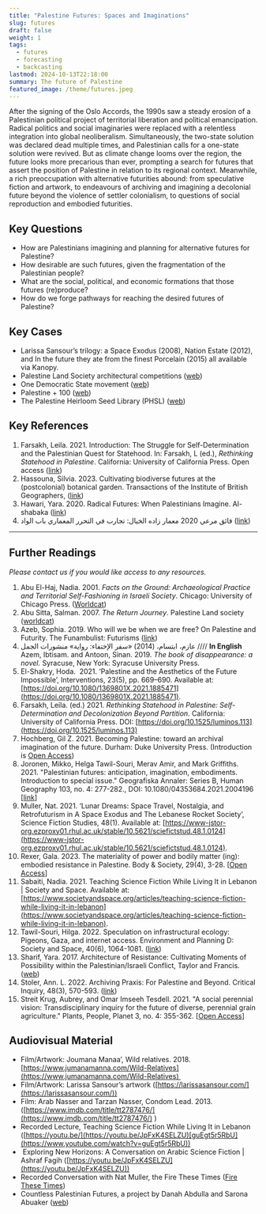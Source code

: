 ```yaml
---
title: "Palestine Futures: Spaces and Imaginations"
slug: futures
draft: false
weight: 1
tags:
  - futures
  - forecasting
  - backcasting
lastmod: 2024-10-13T22:18:00
summary: The future of Palestine
featured_image: /theme/futures.jpeg
---
```

After the signing of the Oslo Accords, the 1990s saw a steady erosion of a Palestinian political project of territorial liberation and political emancipation. Radical politics and social imaginaries were replaced with a relentless integration into global neoliberalism. Simultaneously, the two-state solution was declared dead multiple times, and Palestinian calls for a one-state solution were revived. But as climate change looms over the region, the future looks more precarious than ever, prompting a search for futures that assert the position of Palestine in relation to its regional context. Meanwhile, a rich preoccupation with alternative futurities abound: from speculative fiction and artwork, to endeavours of archiving and imagining a decolonial future beyond the violence of settler colonialism, to questions of social reproduction and embodied futurities.

## Key Questions

- How are Palestinians imagining and planning for alternative futures for Palestine? 
- How desirable are such futures, given the fragmentation of the Palestinian people? 
- What are the social, political, and economic formations that those futures (re)produce? 
- How do we forge pathways for reaching the desired futures of Palestine? 

## Key Cases

- Larissa Sansour’s trilogy: a Space Exodus (2008), Nation Estate (2012), and In the future they ate from the finest Porcelain (2015) all available via Kanopy. 
- Palestine Land Society architectural competitions ([web](https://www.plands.org/en/competition-news))
- One Democratic State movement ([web](https://onedemocraticstate.com))
- Palestine + 100 ([web](https://commapress.co.uk/books/palestine-100/))
- The Palestine Heirloom Seed Library (PHSL) ([web](https://viviensansour.com/Palestine-Heirloom)) 

## Key References 

1. Farsakh, Leila. 2021. Introduction: The Struggle for Self-Determination and the Palestinian Quest for Statehood. In: Farsakh, L (ed.), *Rethinking Statehood in Palestine*. California: University of California Press. Open access ([link](https://doi.org/10.1525/luminos.113.a))
2. Hassouna, Silvia. 2023. Cultivating biodiverse futures at the (postcolonial) botanical garden. Transactions of the Institute of British Geographers, ([link](https://doi.org/10.1111/tran.12639))
3. Hawari, Yara. 2020. Radical Futures: When Palestinians Imagine. Al-shabaka ([link](https://al-shabaka.org/commentaries/radical-futures-when-palestinians-imagine/))
4. فائق مرعي 2020 معمار زاده الخيال: تجارب في التحرر المعماري باب الواد ([link](https://babelwad.com/ar/نصوص/معمار-زاده-الخيال-تجارب-في-التحرر-المع/)) 

----------------------

## Further Readings

*Please contact us if you would like access to any resources.*

1. Abu El-Haj, Nadia. 2001. *Facts on the Ground: Archaeological Practice and Territorial Self-Fashioning in Israeli Society*. Chicago: University of Chicago Press. ([Worldcat](https://search.worldcat.org/title/Facts-on-the-ground-:-archaeological-practice-and-territorial-self-fashioning-in-Israeli-society/oclc/47666593))
2. Abu Sitta, Salman. 2007. *The Return Journey*. Palestine Land society ([worldcat](https://search.worldcat.org/title/173205494))
3. Azeb, Sophia. 2019. Who will we be when we are free? On Palestine and Futurity. The Funambulist: Futurisms ([link](https://thefunambulist.net/magazine/24-futurisms/will-free-palestine-futurity-sophia-azeb)) 
4. عازم، ابتسام، (2014) «سفر الإختفاء: رواية» منشورات الجمل  //// **In English** Azem, Ibtisam. and Antoon, Sinan. 2019. *The book of disappearance: a novel.* Syracuse, New York: Syracuse University Press. 
5. El-Shakry, Hoda.  2021. ‘Palestine and the Aesthetics of the Future Impossible’, Interventions, 23(5), pp. 669–690. Available at: [https://doi.org/10.1080/1369801X.2021.1885471](https://doi.org/10.1080/1369801X.2021.1885471).
6. Farsakh, Leila. (ed.) 2021. *Rethinking Statehood in Palestine: Self-Determination and Decolonization Beyond Partition*. California: University of California Press. DOI: [https://doi.org/10.1525/luminos.113](https://doi.org/10.1525/luminos.113)
7. Hochberg, Gil Z. 2021. Becoming Palestine: toward an archival imagination of the future. Durham: Duke University Press. (Introduction is [Open Access](https://www.dukeupress.edu/Assets/PubMaterials/978-1-4780-1482-9_601.pdf)) 
8. Joronen, Mikko, Helga Tawil-Souri, Merav Amir, and Mark Griffiths. 2021. "Palestinian futures: anticipation, imagination, embodiments. Introduction to special issue." Geografiska Annaler: Series B, Human Geography 103, no. 4: 277-282., DOI: 10.1080/04353684.2021.2004196 [[link](https://www.tandfonline.com/doi/full/10.1080/04353684.2021.2004196)]
9. Muller, Nat. 2021. ‘Lunar Dreams: Space Travel, Nostalgia, and Retrofuturism in A Space Exodus and The Lebanese Rocket Society’, Science Fiction Studies, 48(1). Available at: [https://www-jstor-org.ezproxy01.rhul.ac.uk/stable/10.5621/sciefictstud.48.1.0124](https://www-jstor-org.ezproxy01.rhul.ac.uk/stable/10.5621/sciefictstud.48.1.0124).
10. Rexer, Gala. 2023. The materiality of power and bodily matter (ing): embodied resistance in Palestine. Body & Society, 29(4), 3-28. [[Open Access](https://journals.sagepub.com/doi/10.1177/1357034X231201950)]
11. Sabaiti, Nadia. 2021. Teaching Science Fiction While Living It in Lebanon | Society and Space. Available at: [https://www.societyandspace.org/articles/teaching-science-fiction-while-living-it-in-lebanon](https://www.societyandspace.org/articles/teaching-science-fiction-while-living-it-in-lebanon).
12. Tawil-Souri, Hilga. 2022. Speculation on infrastructural ecology: Pigeons, Gaza, and internet access. Environment and Planning D: Society and Space, 40(6), 1064-1081. ([link](https://journals.sagepub.com/doi/abs/10.1177/02637758221139857#:~:text=As%20a%20prototype%2C%20it%20is,WiFi%20and%20do%2Dit%2Dyourself))
13. Sharif, Yara. 2017. Architecture of Resistance: Cultivating Moments of Possibility within the Palestinian/Israeli Conflict, Taylor and Francis. ([web](https://ribabooks.com/Architecture-of-Resistance-Cultivating-Moments-of-Possibility-within-the-PalestinianIsraeli-Conflict_9781472447883))
14. Stoler, Ann. L. 2022. Archiving Praxis: For Palestine and Beyond. Critical Inquiry, 48(3), 570-593. ([link](https://doi.org/10.1086/718625))
15. Streit Krug, Aubrey, and Omar Imseeh Tesdell. 2021. "A social perennial vision: Transdisciplinary inquiry for the future of diverse, perennial grain agriculture." Plants, People, Planet 3, no. 4: 355-362. [[Open Access](https://doi.org/10.1002/ppp3.10175)]

## Audiovisual Material

- Film/Artwork: Joumana Manaa’, Wild relatives. 2018. [https://www.jumanamanna.com/Wild-Relatives](https://www.jumanamanna.com/Wild-Relatives) 
- Film/Artwork: Larissa Sansour’s artwork ([https://larissasansour.com/](https://larissasansour.com/))
- Film: Arab Nasser and Tarzan Nasser, Condom Lead. 2013. ([https://www.imdb.com/title/tt2787476/](https://www.imdb.com/title/tt2787476/) )
- Recorded Lecture, Teaching Science Fiction While Living It in Lebanon ([https://youtu.be/](https://youtu.be/JpFxK4SELZU)[guEgt5r5RbU](https://www.youtube.com/watch?v=guEgt5r5RbU))
-  Exploring New Horizons: A Conversation on Arabic Science Fiction | Ashraf Fagih ([https://youtu.be/JpFxK4SELZU](https://youtu.be/JpFxK4SELZU))
- Recorded Conversation with Nat Muller, the Fire These Times ([Fire These Times](https://thefirethesetimes.com/2022/02/04/98-space-travel-nostalgia-and-retrofuturism-with-nat-muller/)) 
- Countless Palestinian Futures, a project by Danah Abdulla and Sarona Abuaker ([web](https://palifutures.com))
